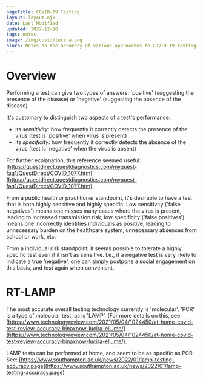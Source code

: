 ```yaml
---
pageTitle: COVID-19 Testing
layout: layout.njk
date: Last Modified
updated: 2022-12-10
tags: notes 
image: /img/covid/lucira.png
blurb: Notes on the accuracy of various approaches to COVID-19 testing.
---
```


# Overview 

Performing a test can give two types of answers:  'positive' (suggesting the presence of the disease) or 'negative' (suggesting the absence of the disease).

It's customary to distinguish two aspects of a test's performance:
- its *sensitivity*: how frequently it correctly detects the presence of the virus (test is 'positive' when virus is present)  
- its *specificity*: how frequently it correctly detects the absence of the virus (test is 'negative' when the virus is absent)

For further explanation, this reference seemed useful: [https://questdirect.questdiagnostics.com/myquest-faq1/QuestDirect/COVID_1077.htm](https://questdirect.questdiagnostics.com/myquest-faq1/QuestDirect/COVID_1077.htm)

From a public health or practitioner standpoint, it's desirable to have a test that is both highly sensitive and highly specific. Low sensitivity ('false negatives') means one misses many cases where the virus is present, leading to increased transmission risk; low specificity ('false positives') means one incorrectly identifies individuals as positive, leading to unnecessary burden on the healthcare system, unnecessary absences from school or work, etc. 

From a individual risk standpoint, it seems possible to tolerate a highly specific test even if it isn't as sensitive.  I.e., if a negative test is very likely to indicate a true 'negative', one can simply postpone a social engagement on this basis, and test again when convenient.    

# RT-LAMP

The most accurate overall testing technology currently is 'molecular'. 'PCR' is a type of molecular test, as is 'LAMP'.  (For more details on this, see [https://www.technologyreview.com/2021/05/04/1024450/at-home-covid-test-review-accuracy-binaxnow-lucira-ellume/](https://www.technologyreview.com/2021/05/04/1024450/at-home-covid-test-review-accuracy-binaxnow-lucira-ellume/).

LAMP tests can be performed at home, and seem to be as specific as PCR.  See: [https://www.southampton.ac.uk/news/2022/01/lamp-testing-accuracy.page](https://www.southampton.ac.uk/news/2022/01/lamp-testing-accuracy.page)


